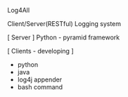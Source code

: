 Log4All

Client/Server(RESTful) Logging system

[ Server ]
Python - pyramid framework

[ Clients - developing ]
* python
* java
* log4j appender
* bash command
